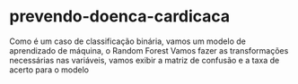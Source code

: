 # prevendo-doenca-cardicaca

Como é um caso de classificação binária, vamos um modelo de aprendizado de máquina, o Random Forest
Vamos fazer as transformações necessárias nas variáveis, vamos exibir a matriz de confusão e a taxa de acerto para o modelo

